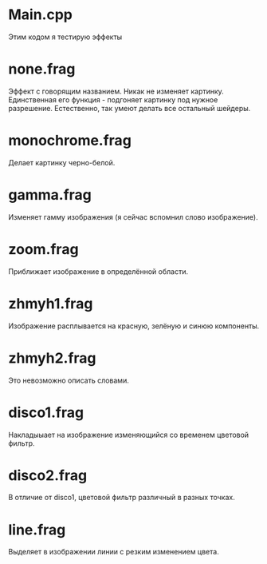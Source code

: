 # Main.cpp
Этим кодом я тестирую эффекты

# none.frag
Эффект с говорящим названием. Никак не изменяет картинку.
Единственная его функция - подгоняет картинку под нужное разрешение.
Естественно, так умеют делать все остальный шейдеры.

# monochrome.frag
Делает картинку черно-белой.

# gamma.frag
Изменяет гамму изображения (я сейчас вспомнил слово изображение).

# zoom.frag
Приближает изображение в определённой области.

# zhmyh1.frag
Изображение расплывается на красную, зелёную и синюю компоненты.

# zhmyh2.frag
Это невозможно описать словами.

# disco1.frag
Накладыыает на изображение изменяющийся со временем цветовой фильтр.

# disco2.frag
В отличие от disco1, цветовой фильтр различный в разных точках.

# line.frag
Выделяет в изображении линии с резким изменением цвета.

